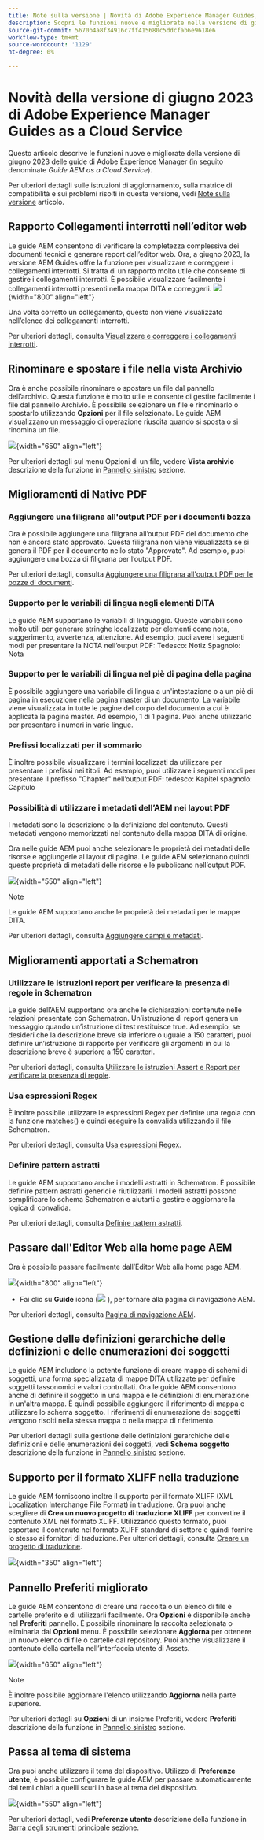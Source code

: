 ```yaml
---
title: Note sulla versione | Novità di Adobe Experience Manager Guides, versione di giugno 2023
description: Scopri le funzioni nuove e migliorate nella versione di giugno 2023 di Adobe Experience Manager Guides as a Cloud Service
source-git-commit: 5670b4a8f34916c7ff415680c5ddcfab6e9618e6
workflow-type: tm+mt
source-wordcount: '1129'
ht-degree: 0%

---
```


# Novità della versione di giugno 2023 di Adobe Experience Manager Guides as a Cloud Service

Questo articolo descrive le funzioni nuove e migliorate della versione di giugno 2023 delle guide di Adobe Experience Manager (in seguito denominate *Guide AEM as a Cloud Service*).

Per ulteriori dettagli sulle istruzioni di aggiornamento, sulla matrice di compatibilità e sui problemi risolti in questa versione, vedi [Note sulla versione](release-notes-2023.6.0.md) articolo.

## Rapporto Collegamenti interrotti nell’editor web

Le guide AEM consentono di verificare la completezza complessiva dei documenti tecnici e generare report dall’editor web. Ora, a giugno 2023, la versione AEM Guides offre la funzione per visualizzare e correggere i collegamenti interrotti. Si tratta di un rapporto molto utile che consente di gestire i collegamenti interrotti. È possibile visualizzare facilmente i collegamenti interrotti presenti nella mappa DITA e correggerli.
![](assets/broken-link-report.png){width="800" align="left"}

Una volta corretto un collegamento, questo non viene visualizzato nell’elenco dei collegamenti interrotti.

Per ulteriori dettagli, consulta [Visualizzare e correggere i collegamenti interrotti](../user-guide/reports-web-editor.md#report-broken-links).

## Rinominare e spostare i file nella vista Archivio

Ora è anche possibile rinominare o spostare un file dal pannello dell’archivio. Questa funzione è molto utile e consente di gestire facilmente i file dal pannello Archivio. È possibile selezionare un file e rinominarlo o spostarlo utilizzando **Opzioni** per il file selezionato. Le guide AEM visualizzano un messaggio di operazione riuscita quando si sposta o si rinomina un file.

![](assets/rename-move-assets.png){width="650" align="left"}

Per ulteriori dettagli sul menu Opzioni di un file, vedere **Vista archivio** descrizione della funzione in [Pannello sinistro](../user-guide/web-editor-features.md#id2051EA0M0HS) sezione.

## Miglioramenti di Native PDF

### Aggiungere una filigrana all&#39;output PDF per i documenti bozza

Ora è possibile aggiungere una filigrana all’output PDF del documento che non è ancora stato approvato. Questa filigrana non viene visualizzata se si genera il PDF per il documento nello stato &quot;Approvato&quot;. Ad esempio, puoi aggiungere una bozza di filigrana per l’output PDF.

Per ulteriori dettagli, consulta [Aggiungere una filigrana all&#39;output PDF per le bozze di documenti](../native-pdf/use-javascript-content-style.md#watermark-draft-document).

### Supporto per le variabili di lingua negli elementi DITA

Le guide AEM supportano le variabili di linguaggio. Queste variabili sono molto utili per generare stringhe localizzate per elementi come nota, suggerimento, avvertenza, attenzione. Ad esempio, puoi avere i seguenti modi per presentare la NOTA nell’output PDF: Tedesco: Notiz Spagnolo: Nota

### Supporto per le variabili di lingua nel piè di pagina della pagina

È possibile aggiungere una variabile di lingua a un&#39;intestazione o a un piè di pagina in esecuzione nella pagina master di un documento. La variabile viene visualizzata in tutte le pagine del corpo del documento a cui è applicata la pagina master. Ad esempio, 1 di 1 pagina.
Puoi anche utilizzarlo per presentare i numeri in varie lingue.

### Prefissi localizzati per il sommario

È inoltre possibile visualizzare i termini localizzati da utilizzare per presentare i prefissi nei titoli.
Ad esempio, puoi utilizzare i seguenti modi per presentare il prefisso &quot;Chapter&quot; nell’output PDF: tedesco: Kapitel spagnolo: Capítulo

### Possibilità di utilizzare i metadati dell’AEM nei layout PDF


I metadati sono la descrizione o la definizione del contenuto. Questi metadati vengono memorizzati nel contenuto della mappa DITA di origine.

Ora nelle guide AEM puoi anche selezionare le proprietà dei metadati delle risorse e aggiungerle al layout di pagina. Le guide AEM selezionano quindi queste proprietà di metadati delle risorse e le pubblicano nell’output PDF.


![](assets/native-pdf-metadata-asset.png){width="550" align="left"}

>[!NOTE]
>
> Le guide AEM supportano anche le proprietà dei metadati per le mappe DITA.

Per ulteriori dettagli, consulta [Aggiungere campi e metadati](../native-pdf/design-page-layout.md#add-fields-metadata).


## Miglioramenti apportati a Schematron

### Utilizzare le istruzioni report per verificare la presenza di regole in Schematron

Le guide dell’AEM supportano ora anche le dichiarazioni contenute nelle relazioni presentate con Schematron. Un’istruzione di report genera un messaggio quando un’istruzione di test restituisce true. Ad esempio, se desideri che la descrizione breve sia inferiore o uguale a 150 caratteri, puoi definire un’istruzione di rapporto per verificare gli argomenti in cui la descrizione breve è superiore a 150 caratteri.

Per ulteriori dettagli, consulta [Utilizzare le istruzioni Assert e Report per verificare la presenza di regole](../user-guide/support-schematron-file.md#schematron-assert-report).

### Usa espressioni Regex

È inoltre possibile utilizzare le espressioni Regex per definire una regola con la funzione matches() e quindi eseguire la convalida utilizzando il file Schematron.

Per ulteriori dettagli, consulta [Usa espressioni Regex](../user-guide/support-schematron-file.md#schematron-assert-report).


### Definire pattern astratti

Le guide AEM supportano anche i modelli astratti in Schematron. È possibile definire pattern astratti generici e riutilizzarli. I modelli astratti possono semplificare lo schema Schematron e aiutarti a gestire e aggiornare la logica di convalida.


Per ulteriori dettagli, consulta [Definire pattern astratti](../user-guide/support-schematron-file.md#schematron-abstract-patterns).

## Passare dall&#39;Editor Web alla home page AEM

Ora è possibile passare facilmente dall’Editor Web alla home page AEM.

![](assets/web-editor-launch-page.png){width="800" align="left"}

* Fai clic su **Guide** icona (![](assets/aem-guides-icon.png) ), per tornare alla pagina di navigazione AEM.


Per ulteriori dettagli, consulta [Pagina di navigazione AEM](../user-guide/web-editor-launch-editor.md#id2056BG00RZJ).

## Gestione delle definizioni gerarchiche delle definizioni e delle enumerazioni dei soggetti

Le guide AEM includono la potente funzione di creare mappe di schemi di soggetti, una forma specializzata di mappe DITA utilizzate per definire soggetti tassonomici e valori controllati. Ora le guide AEM consentono anche di definire il soggetto in una mappa e le definizioni di enumerazione in un&#39;altra mappa. È quindi possibile aggiungere il riferimento di mappa e utilizzare lo schema soggetto.
I riferimenti di enumerazione dei soggetti vengono risolti nella stessa mappa o nella mappa di riferimento.

Per ulteriori dettagli sulla gestione delle definizioni gerarchiche delle definizioni e delle enumerazioni dei soggetti, vedi **Schema soggetto** descrizione della funzione in [Pannello sinistro](../user-guide/web-editor-features.md#id2051EA0M0HS) sezione.

## Supporto per il formato XLIFF nella traduzione

Le guide AEM forniscono inoltre il supporto per il formato XLIFF (XML Localization Interchange File Format) in traduzione. Ora puoi anche scegliere di **Crea un nuovo progetto di traduzione XLIFF** per convertire il contenuto XML nel formato XLIFF.
Utilizzando questo formato, puoi esportare il contenuto nel formato XLIFF standard di settore e quindi fornire lo stesso ai fornitori di traduzione. Per ulteriori dettagli, consulta [Creare un progetto di traduzione](../user-guide/translate-documents-web-editor.md#create-translation-project).

![](assets/translation-project-types.png){width="350" align="left"}



## Pannello Preferiti migliorato

Le guide AEM consentono di creare una raccolta o un elenco di file e cartelle preferito e di utilizzarli facilmente. Ora **Opzioni** è disponibile anche nel **Preferiti** pannello. È possibile rinominare la raccolta selezionata o eliminarla dal **Opzioni** menu. È possibile selezionare **Aggiorna** per ottenere un nuovo elenco di file o cartelle dal repository. Puoi anche visualizzare il contenuto della cartella nell’interfaccia utente di Assets.

![](assets/favorites-options.png){width="650" align="left"}

>[!NOTE]
>
> È inoltre possibile aggiornare l&#39;elenco utilizzando **Aggiorna** nella parte superiore.

Per ulteriori dettagli su **Opzioni** di un insieme Preferiti, vedere **Preferiti** descrizione della funzione in [Pannello sinistro](../user-guide/web-editor-features.md#id2051EA0M0HS) sezione.

## Passa al tema di sistema

Ora puoi anche utilizzare il tema del dispositivo. Utilizzo di **Preferenze utente**, è possibile configurare le guide AEM per passare automaticamente dai temi chiari a quelli scuri in base al tema del dispositivo.

![](assets/device-theme-user-preferences.png){width="550" align="left"}

Per ulteriori dettagli, vedi **Preferenze utente** descrizione della funzione in [Barra degli strumenti principale](../user-guide/web-editor-features.md#id2051EA0G05Z) sezione.
